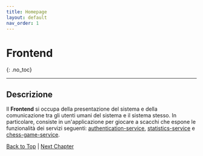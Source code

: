 ```yaml
---
title: Homepage
layout: default
nav_order: 1
---
```


# Frontend
{: .no_toc}

---

## Descrizione

Il **Frontend** si occupa della presentazione del sistema e della comunicazione tra gli utenti umani
del sistema e il sistema stesso. In particolare, consiste in un'applicazione per giocare a scacchi
che espone le funzionalità dei servizi seguenti:
[authentication-service](https://github.com/ldss-project/authentication-service),
[statistics-service](https://github.com/ldss-project/statistics-service) e 
[chess-game-service](https://github.com/ldss-project/chess-game-service).

[Back to Top](#top) |
[Next Chapter](/frontend/0-mockup)